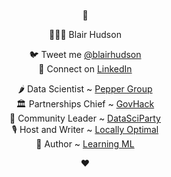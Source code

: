 <div style="text-align:center;margin-top:20px;margin-left:20px;">
👋

👨🏻‍💻 Blair Hudson

🐦 Tweet me [@blairhudson](http://twitter.com/blairhudson)<br>👔 Connect on [LinkedIn](http://linkedin.com/in/blairhudson)

🌶 Data Scientist ~ [Pepper Group](http://pepper.com.au)<br>🏛 Partnerships Chief ~ [GovHack](http://govhack.org)<br>🎉 Community Leader ~ [DataSciParty](http://datasciparty.github.io)<br>🎙 Host and Writer ~ [Locally Optimal](http://locallyoptimal.github.io)<br>🦄 Author ~ [Learning ML](http://blairhudson.github.io/learningml)

❤️
</div>
